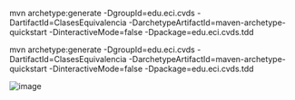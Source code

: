mvn archetype:generate -DgroupId=edu.eci.cvds 
                       -DartifactId=ClasesEquivalencia 
                       -DarchetypeArtifactId=maven-archetype-quickstart 
                       -DinteractiveMode=false 
                       -Dpackage=edu.eci.cvds.tdd

mvn archetype:generate -DgroupId=edu.eci.cvds -DartifactId=ClasesEquivalencia -DarchetypeArtifactId=maven-archetype-quickstart -DinteractiveMode=false -Dpackage=edu.eci.cvds.tdd

![image](https://user-images.githubusercontent.com/123812969/220986229-c2326319-02c2-4e74-b7fd-05935ad0ad0d.png)

